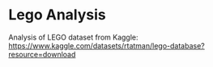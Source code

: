 # Lego Analysis

Analysis of LEGO dataset from Kaggle: https://www.kaggle.com/datasets/rtatman/lego-database?resource=download
